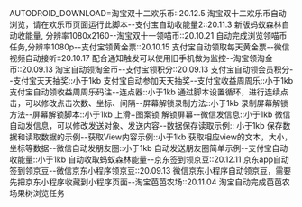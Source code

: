 AUTODROID_DOWNLOAD=淘宝双十二欢乐币::20.12.5  淘宝双十二欢乐币自动浏览，请在欢乐币页面运行此脚本--支付宝自动收能量2::20.11.3  新版蚂蚁森林自动收能量, 分辨率1080x2160--淘宝双十一领喵币::20.10.21 自动完成浏览领喵币任务,分辨率1080p--支付宝领黄金票::20.10.15  支付宝自动领取每天黄金票--微信视频自动接听::20.10.17  配合通知触发可以使用旧手机做为监控--淘宝领淘金币::20.09.13  淘宝自动领淘金币--支付宝领积分::20.09.13  支付宝自动领会员积分--支付宝天天抽奖::小于1kb  支付宝自动参加天天抽奖--支付宝收益周周乐::小于1kb  支付宝自动领收益周周乐码注--连点器::小于1kb  通过脚本设置循环，进行连续点击，可以修改点击次数、坐标、间隔--屏幕解锁录制方法::小于1kb  录制屏幕解锁方法--屏幕解锁脚本::小于1kb  上滑+图案锁 解锁屏幕--微信发信息::小于1kb  微信自动发信息，可以修改发送对象、发送内容--数据保存读取示例:: 小于1kb 保存数据和读取数据的示例--获取View内容示例::小于1kb 获取相应view的文本，大小，坐标等数据--微信自动发朋友圈::小于1kb 自动发送朋友圈简单示例--支付宝自动收能量::小于1kb 自动收取蚂蚁森林能量--京东签到领京豆::20.12.11 京东app自动签到领京豆--微信京东小程序领京豆::20.09.13 微信京东小程序自动领京豆，需要先把京东小程序收藏到小程序页面--淘宝芭芭农场::20.11.04 淘宝自动完成芭芭农场果树浏览任务
